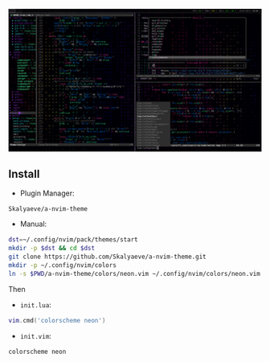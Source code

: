 ![](https://github.com/Skalyaev/a-nvim-theme/blob/main/preview.png)

## Install

- Plugin Manager:

```
Skalyaeve/a-nvim-theme
```

- Manual:

```sh
dst=~/.config/nvim/pack/themes/start
mkdir -p $dst && cd $dst
git clone https://github.com/Skalyaeve/a-nvim-theme.git
mkdir -p ~/.config/nvim/colors
ln -s $PWD/a-nvim-theme/colors/neon.vim ~/.config/nvim/colors/neon.vim
```

Then

- `init.lua`:

```lua
vim.cmd('colorscheme neon')
```

- `init.vim`:

```vim
colorscheme neon
```

